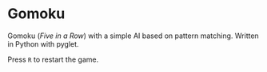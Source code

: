 Gomoku
======

Gomoku (_Five in a Row_) with a simple AI based on pattern matching. Written in Python with pyglet.

Press `R` to restart the game.
